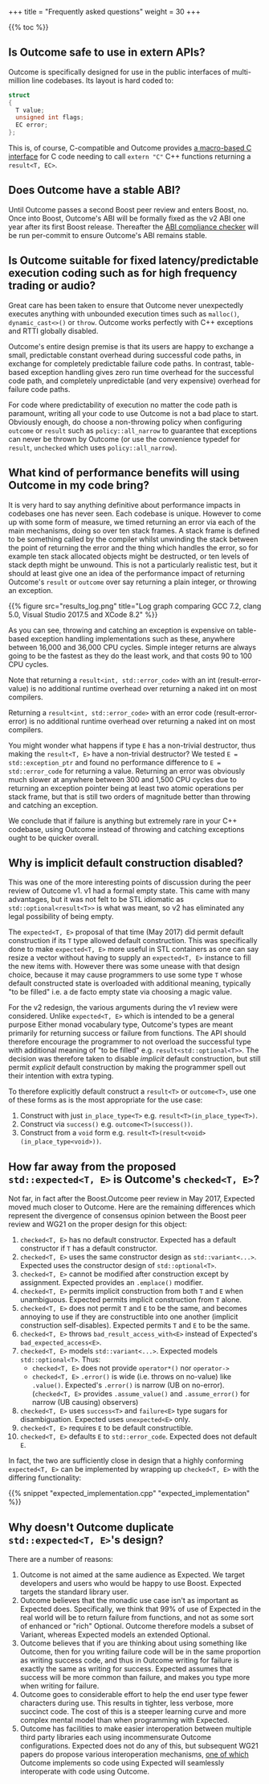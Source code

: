 +++
title = "Frequently asked questions"
weight = 30
+++

{{% toc %}}

## Is Outcome safe to use in extern APIs?

Outcome is specifically designed for use in the public interfaces of multi-million
line codebases. Its layout is hard coded to:

```c
struct
{
  T value;
  unsigned int flags;
  EC error;
};
```

This is, of course, C-compatible and Outcome provides [a macro-based C interface](../tutorial/c-api)
for C code needing to call `extern "C"` C++ functions returning a `result<T, EC>`.


## Does Outcome have a stable ABI?

Until Outcome passes a second Boost peer review and enters Boost, no. Once into Boost,
Outcome's ABI will be formally fixed as the v2 ABI one year after its first Boost release.
Thereafter the [ABI compliance checker](https://lvc.github.io/abi-compliance-checker/)
will be run per-commit to ensure Outcome's ABI remains stable.


## Is Outcome suitable for fixed latency/predictable execution coding such as for high frequency trading or audio?

Great care has been taken to ensure that Outcome never unexpectedly executes anything
with unbounded execution times such as `malloc()`, `dynamic_cast<>()` or `throw`.
Outcome works perfectly with C++ exceptions and RTTI globally disabled.

Outcome's entire design premise is that its users are happy to exchange a small, predictable constant overhead
during successful code paths, in exchange for completely predictable failure code paths.
In contrast, table-based exception handling gives zero run time overhead for the
successful code path, and completely unpredictable (and very expensive) overhead
for failure code paths.

For code where predictability of execution no matter the code path is paramount,
writing all your code to use Outcome is not a bad place to start. Obviously enough,
do choose a non-throwing policy when configuring `outcome` or `result` such as
`policy::all_narrow` to guarantee that exceptions can never be thrown by Outcome
(or use the convenience typedef for `result`, `unchecked` which uses `policy::all_narrow`).


## What kind of performance benefits will using Outcome in my code bring?

It is very hard to say anything definitive about performance impacts in codebases one
has never seen. Each codebase is unique. However to come up with some form of measure,
we timed returning an error via each of the main mechanisms, doing so over ten stack
frames. A stack frame is defined to be something called by the compiler whilst
unwinding the stack between the point of returning the error and the thing which handles
the error, so for example ten stack allocated objects might be destructed, or ten levels
of stack depth might be unwound. This is not a particularly realistic test, but it
should at least give one an idea of the performance impact of returning Outcome's
`result` or `outcome` over say returning a plain integer, or throwing an exception.

{{% figure src="results_log.png" title="Log graph comparing GCC 7.2, clang 5.0, Visual Studio 2017.5 and XCode 8.2" %}}

As you can see, throwing and catching an exception is
expensive on table-based exception handling implementations such as these, anywhere
between 16,000 and 36,000 CPU cycles. Simple integer returns are always going to be
the fastest as they do the least work, and that costs 90 to 100 CPU cycles.

Note that returning a `result<int, std::error_code>` with an int (result-error-value)
is no additional runtime overhead over returning a naked int on most compilers.

Returning a `result<int, std::error_code>` with an error code (result-error-error)
is no additional runtime overhead over returning a naked int on most compilers.

You might wonder what happens if type `E` has a non-trivial destructor, thus making the
`result<T, E>` have a non-trivial destructor? We tested `E = std::exception_ptr` and
found no performance difference to `E = std::error_code` for returning a value. Returning an error
was obviously much slower at anywhere between 300 and 1,500 CPU cycles due to returning
an exception pointer being at least two atomic operations per stack frame, but that is
still two orders of magnitude better than throwing and catching an exception.

We conclude that if failure is anything but extremely rare in your C++ codebase,
using Outcome instead of throwing and catching exceptions ought to be quicker overall.


## Why is implicit default construction disabled?

This was one of the more interesting points of discussion during the peer review of
Outcome v1. v1 had a formal empty state. This came with many advantages, but it
was not felt to be STL idiomatic as `std::optional<result<T>>` is what was meant, so
v2 has eliminated any legal possibility of being empty.

The `expected<T, E>` proposal of that time (May 2017) did permit default construction
if its `T` type allowed default construction. This was specifically done to make
`expected<T, E>` more useful in STL containers as one can say resize a vector without
having to supply an `expected<T, E>` instance to fill the new items with. However
there was some unease with that design choice, because it may cause programmers to
use some type `T` whose default constructed state is overloaded with additional meaning,
typically "to be filled" i.e. a de facto empty state via choosing a magic value.

For the v2 redesign, the various arguments during the v1 review were considered.
Unlike `expected<T, E>` which is intended to be a general purpose Either monad
vocabulary type, Outcome's types are meant primarily for returning success or failure
from functions. The API should therefore encourage the programmer to not overload
the successful type with additional meaning of "to be filled" e.g. `result<std::optional<T>>`.
The decision was therefore taken to disable *implicit* default construction, but
still permit *explicit* default construction by making the programmer spell out their
intention with extra typing.

To therefore explicitly default construct a `result<T>` or `outcome<T>`, use one
of these forms as is the most appropriate for the use case:

1. Construct with just `in_place_type<T>` e.g. `result<T>(in_place_type<T>)`.
2. Construct via `success()` e.g. `outcome<T>(success())`.
3. Construct from a `void` form e.g. `result<T>(result<void>(in_place_type<void>))`.


## How far away from the proposed `std::expected<T, E>` is Outcome's `checked<T, E>`?

Not far, in fact after the Boost.Outcome peer review in May 2017, Expected moved
much closer to Outcome. Here are the remaining differences which represent the
divergence of consensus opinion between the Boost peer review and WG21 on the proper
design for this object:

1. `checked<T, E>` has no default constructor. Expected has a default constructor if
`T` has a default constructor.
2. `checked<T, E>` uses the same constructor design as `std::variant<...>`. Expected
uses the constructor design of `std::optional<T>`.
3. `checked<T, E>` cannot be modified after construction except by assignment.
Expected provides an `.emplace()` modifier.
4. `checked<T, E>` permits implicit construction from both `T` and `E` when
unambiguous. Expected permits implicit construction from `T` alone.
5. `checked<T, E>` does not permit `T` and `E` to be the same, and becomes annoying
to use if they are constructible into one another (implicit construction self-disables).
Expected permits `T` and `E` to be the same.
6. `checked<T, E>` throws `bad_result_access_with<E>` instead of Expected's
`bad_expected_access<E>`.
7. `checked<T, E>` models `std::variant<...>`. Expected models `std::optional<T>`. Thus:
   - `checked<T, E>` does not provide `operator*()` nor `operator->`
   - `checked<T, E>` `.error()` is wide (i.e. throws on no-value) like `.value()`.
   Expected's `.error()` is narrow (UB on no-error). (`checked<T, E>` provides
   `.assume_value()` and `.assume_error()` for narrow (UB causing) observers)
8. `checked<T, E>` uses `success<T>` and `failure<E>` type sugars for disambiguation.
Expected uses `unexpected<E>` only.
9. `checked<T, E>` requires `E` to be default constructible.
10. `checked<T, E>` defaults `E` to `std::error_code`. Expected does not default `E`.

In fact, the two are sufficiently close in design that a highly conforming `expected<T, E>`
can be implemented by wrapping up `checked<T, E>` with the differing functionality:

{{% snippet "expected_implementation.cpp" "expected_implementation" %}}


## Why doesn't Outcome duplicate `std::expected<T, E>`'s design?

There are a number of reasons:

1. Outcome is not aimed at the same audience as Expected. We target developers
and users who would be happy to use Boost. Expected targets the standard library user.
2. Outcome believes that the monadic use case isn't as important as Expected does.
Specifically, we think that 99% of use of Expected in the real world will be to
return failure from functions, and not as some sort of enhanced or "rich" Optional.
Outcome therefore models a subset of Variant, whereas Expected models an extended Optional.
3. Outcome believes that if you are thinking about using something like Outcome,
then for you writing failure code will be in the same proportion as writing success code,
and thus in Outcome writing for failure is exactly the same as writing for success.
Expected assumes that success will be more common than failure, and makes you type
more when writing for failure.
4. Outcome goes to considerable effort to help the end user type fewer characters
during use. This results in tighter, less verbose, more succinct code. The cost of this is a steeper
learning curve and more complex mental model than when programming with Expected.
5. Outcome has facilities to make easier interoperation between multiple third
party libraries each using incommensurate Outcome configurations. Expected does
not do any of this, but subsequent WG21 papers do propose various interoperation
mechanisms, [one of which](https://wg21.link/P0786) Outcome implements so code using Expected will seamlessly
interoperate with code using Outcome.
